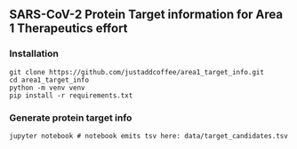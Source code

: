 ## SARS-CoV-2 Protein Target information for Area 1 Therapeutics effort

### Installation

```
git clone https://github.com/justaddcoffee/area1_target_info.git
cd area1_target_info
python -m venv venv
pip install -r requirements.txt
```

### Generate protein target info
```
jupyter notebook # notebook emits tsv here: data/target_candidates.tsv
```


